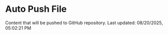 # Auto Push File

Content that will be pushed to GitHub repository.
Last updated: 08/20/2025, 05:02:21 PM